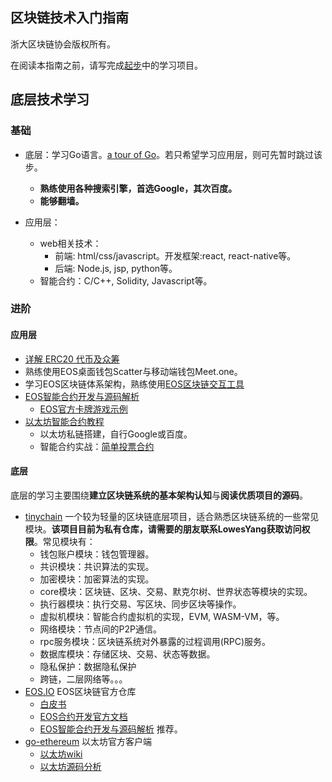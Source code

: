## 区块链技术入门指南

浙大区块链协会版权所有。

在阅读本指南之前，请写完成[起步](getting_started.md)中的学习项目。

## 底层技术学习

###  基础

- 底层：学习Go语言。[a tour of Go](https://tour.golang.org/welcome/1)。若只希望学习应用层，则可先暂时跳过该步。
  - **熟练使用各种搜索引擎，首选Google，其次百度。**
  - **能够翻墙。**

- 应用层：
  - web相关技术：
    - 前端: html/css/javascript。开发框架:react, react-native等。
    - 后端: Node.js, jsp, python等。
  - 智能合约：C/C++, Solidity, Javascript等。

### 进阶

#### 应用层

- [详解 ERC20 代币及众筹](https://juejin.im/post/5b2359c651882574d73c6dfe)
- 熟练使用EOS桌面钱包Scatter与移动端钱包Meet.one。
- 学习EOS区块链体系架构，熟练使用[EOS区块链交互工具](https://eostoolkit.io/)
- [EOS智能合约开发与源码解析](https://bihu.com/article/293974)
  - [EOS官方卡牌游戏示例](https://github.com/EOSIO/eosio-card-game-repo)
- [以太坊智能合约教程](https://ethfans.org/posts/101-noob-intro)
  - 以太坊私链搭建，自行Google或百度。
  - 智能合约实战：[简单投票合约](https://my.oschina.net/u/2275217/blog/1800103)

#### 底层

底层的学习主要围绕**建立区块链系统的基本架构认知**与**阅读优质项目的源码**。

- [tinychain](https://github.com/yyh1102/tinychain) 一个较为轻量的区块链底层项目，适合熟悉区块链系统的一些常见模块。**该项目目前为私有仓库，请需要的朋友联系LowesYang获取访问权限**。常见模块有：
  - 钱包账户模块：钱包管理器。
  - 共识模块：共识算法的实现。
  - 加密模块：加密算法的实现。
  - core模块：区块链、区块、交易、默克尔树、世界状态等模块的实现。
  - 执行器模块：执行交易、写区块、同步区块等操作。
  - 虚拟机模块：智能合约虚拟机的实现，EVM, WASM-VM，等。
  - 网络模块：节点间的P2P通信。
  - rpc服务模块：区块链系统对外暴露的过程调用(RPC)服务。
  - 数据库模块：存储区块、交易、状态等数据。
  - 隐私保护：数据隐私保护
  - 跨链，二层网络等。。。
- [EOS.IO](https://github.com/EOSIO/eos) EOS区块链官方仓库
  - [白皮书](https://github.com/EOSIO/Documentation/blob/master/TechnicalWhitePaper.md)
  - [EOS合约开发官方文档](https://developers.eos.io/eosio-cpp/docs/introduction)
  - [EOS智能合约开发与源码解析](https://bihu.com/article/293974) 推荐。
- [go-ethereum](https://github.com/ethereum/go-ethereum) 以太坊官方客户端
  - [以太坊wiki](https://github.com/ethereum/wiki/wiki)
  - [以太坊源码分析](https://blog.csdn.net/turkeycock/article/category/7669858)